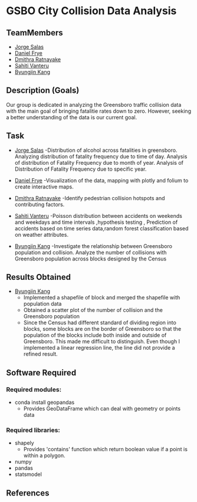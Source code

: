 # GSBO City Collision Data Analysis
## TeamMembers
- [Jorge Salas][1] 
- [Daniel Frye][2]
- [Dmithra Ratnayake][3]
- [Sahiti Vanteru][4]
- [Byungjin Kang][5]

## Description (Goals)
Our group is dedicated in analyzing the Greensboro traffic collision data
with the main goal of bringing fatalitie rates down to zero. However, seeking 
a better understanding of the data is our current goal.

## Task
- [Jorge Salas][1] 
  -Distribution of alcohol across fatalities in greensboro. Analyzing distribution of fatality frequency due to time of day. Analysis of distribution of Fatality Frequency due to month of year. Analysis of Distribution of Fatality Frequency due to specific year. 

- [Daniel Frye][2]
  -Visualization of the data, mapping with plotly and folium to create interactive maps.

- [Dmithra Ratnayake][3]
  -Identify pedestrian collision hotspots and contributing factors.

- [Sahiti Vanteru][4]
  -Poisson distribution between accidents on weekends and weekdays and time intervals ,hypothesis testing , Prediction of accidents based on time series data,random forest classification based on weather attributes.

- [Byungjin Kang][5]
  -Investigate the relationship between Greensboro population and collision. Analyze the number of collisions with Greensboro population across blocks designed by the Census

## Results Obtained
- [Byungjin Kang][5]
  - Implemented a shapefile of block and merged the shapefile with population data
  - Obtained a scatter plot of the number of collision and the Greensboro population
  - Since the Census had different standard of dividing region into blocks, some blocks are on the border of Greensboro so that the population of the blocks include both inside and outside of Greensboro. This made me difficult to distinguish. Even though I implemented a linear regression line, the line did not provide a refined result.

## Software Required
  ### Required modules:
  - conda install geopandas
    - Provides GeoDataFrame which can deal with geometry or points data
  
  ### Required libraries:
  - shapely
    - Provides 'contains' function which return boolean value if a point is within a polygon.
  - numpy
  - pandas
  - statsmodel

## References
[1]: https://github.com/SALASJA
[2]: https://github.com/danfrye
[3]: https://github.com/C-001
[4]: https://github.com/Sahithi999
[5]: https://github.com/B-kang2
